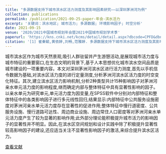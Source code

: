 ```yaml
---
title: "多源数据支持下城市滨水区活力测度及其影响因素研究——以深圳茅洲河为例"
collection: publications
permalink: /publication/2021-09-25-paper-年会-滨水活力
excerpt: '关键词：滨水地区; 城市活力; 多源数据; 环境影响因子; 时空分析'
date: 2021-09-15
venue: '2020/2021中国城市规划年会暨2021中国城市规划学术季'
paperurl: 'https://kns.cnki.net/kcms/detail/detail.aspx?dbcode=CPFD&dbname=CPFDLAST2021&filename=ZHCG202109005009&uniplatform=NZKPT&v=1KsIT9Fqm84XQlsq-Fuvirx7LRk_O2pVPb-9SfRLivHT1V5MGITFUJ_n9aF6PAVlKcjwtEYC5Hc%3d'
citation: '[1] 崔秦毓,黄依婷,刘畅,范雅婷. 多源数据支持下城市滨水区活力测度及其影响因素研究——以深圳茅洲河为例[C]//.面向高质量发展的空间治理——2021中国城市规划年会论文集（05城市规划新技术应用）.,2021:112-124.'
---
```

城市滨水区作为城市天然景观,吸引人群驻留并产生游憩活动,是展现城市活力度与城市特征的重要窗口,在生态文明的背景下,基于人本思想优化城市滨水空间品质是城市建设的一项重要内容。本文对深圳茅洲河滨水区进行活力测度,首先以手机信令数据为基础,对滨水区活力度的进行定量测度,分析茅洲河滨水区活力度的时空变化特征。其次,建立滨水区活力影响机制,分析2种类型共计15种影响因子对茅洲河亲水单元活力度的影响程度,继而确定内部与整体特征中具有显著性影响的因子。以亲水单元为研究单元,单元活力度为因变量,在SPSS软件中分别对内部特征和整体特征中的各类影响因子进行多元线性回归,结果显示:内部特征中公共服务设施密度对茅洲河亲水单元活力度存在显著性的促进作用;整体特征中慢行道密度、公共服务设施、慢行道路可达性、周边商业设施、周边常住人口密度等对茅洲河亲水单元活力度产生了较为显著的影响作用;此外部分理论能积极提升城市活力的影响因子的显著性并不明显。因此,在滨水区空间规划和设计实践中除了积极提升显著性较高影响因子的建设,还应适当关注不显著性影响因子的激活,来综合提升滨水区活力。 

[查看文献](https://kns.cnki.net/kcms/detail/detail.aspx?dbcode=CPFD&dbname=CPFDLAST2021&filename=ZHCG202109005009&uniplatform=NZKPT&v=1KsIT9Fqm84XQlsq-Fuvirx7LRk_O2pVPb-9SfRLivHT1V5MGITFUJ_n9aF6PAVlKcjwtEYC5Hc%3d)
